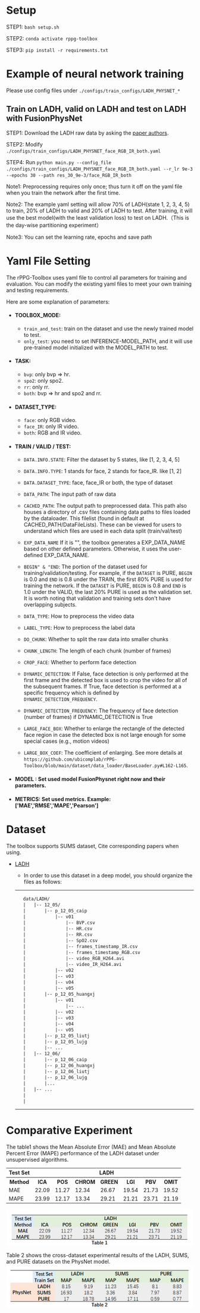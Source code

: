 # Setup

STEP1: `bash setup.sh` 

STEP2: `conda activate rppg-toolbox` 

STEP3: `pip install -r requirements.txt` 

# Example of neural network training

Please use config files under `./configs/train_configs/LADH_PHYSNET_*`

## Train on LADH, valid on LADH and test on LADH with FusionPhysNet 

STEP1: Download the LADH raw data by asking the [paper authors]().

STEP2: Modify `./configs/train_configs/LADH_PHYSNET_face_RGB_IR_both.yaml` 

STEP4: Run `python main.py --config_file ./configs/train_configs/LADH_PHYSNET_face_RGB_IR_both.yaml --r_lr 9e-3 --epochs 30 --path res_30_9e-3/face_RGB_IR_both` 

Note1: Preprocessing requires only once; thus turn it off on the yaml file when you train the network after the first time. 

Note2: The example yaml setting will allow 70% of LADH(state 1, 2, 3, 4, 5) to train, 20% of LADH to valid and 20% of LADH to test. After training, it will use the best model(with the least validation loss) to test on LADH.（This is the day-wise partitioning experiment）

Note3: You can set the learning rate, epochs and save path

# Yaml File Setting
The rPPG-Toolbox uses yaml file to control all parameters for training and evaluation. 
You can modify the existing yaml files to meet your own training and testing requirements.

Here are some explanation of parameters:
* #### TOOLBOX_MODE: 
  * `train_and_test`: train on the dataset and use the newly trained model to test.
  * `only_test`: you need to set INFERENCE-MODEL_PATH, and it will use pre-trained model initialized with the MODEL_PATH to test.
* #### TASK:
  * `bvp`: only bvp => hr.
  * `spo2`: only spo2.
  * `rr`: only rr.
  * `both`: bvp => hr and spo2 and rr.
* #### DATASET_TYPE:
  * `face`: only RGB video.
  * `face_IR`: only IR video.
  * `both`:  RGB and IR video.
* #### TRAIN / VALID / TEST: 
  * `DATA.INFO.STATE`: Filter the dataset by 5 states, like [1, 2, 3, 4, 5]
  * `DATA.INFO.TYPE`: 1 stands for face, 2 stands for face_IR. like [1, 2]
  * `DATA.DATASET_TYPE`: face,  face_IR or both, the type of dataset
  * `DATA_PATH`: The input path of raw data
  * `CACHED_PATH`: The output path to preprocessed data. This path also houses a directory of .csv files containing data paths to files loaded by the dataloader. This filelist (found in default at CACHED_PATH/DataFileLists). These can be viewed for users to understand which files are used in each data split (train/val/test)

  * `EXP_DATA_NAME` If it is "", the toolbox generates a EXP_DATA_NAME based on other defined parameters. Otherwise, it uses the user-defined EXP_DATA_NAME.  
  * `BEGIN" & "END`: The portion of the dataset used for training/validation/testing. For example, if the `DATASET` is PURE, `BEGIN` is 0.0 and `END` is 0.8 under the TRAIN, the first 80% PURE is used for training the network. If the `DATASET` is PURE, `BEGIN` is 0.8 and `END` is 1.0 under the VALID, the last 20% PURE is used as the validation set. It is worth noting that validation and training sets don't have overlapping subjects.  
  * `DATA_TYPE`: How to preprocess the video data
  * `LABEL_TYPE`: How to preprocess the label data
  * `DO_CHUNK`: Whether to split the raw data into smaller chunks
  * `CHUNK_LENGTH`: The length of each chunk (number of frames)
  * `CROP_FACE`: Whether to perform face detection
  * `DYNAMIC_DETECTION`: If False, face detection is only performed at the first frame and the detected box is used to crop the video for all of the subsequent frames. If True, face detection is performed at a specific frequency which is defined by `DYNAMIC_DETECTION_FREQUENCY`. 
  * `DYNAMIC_DETECTION_FREQUENCY`: The frequency of face detection (number of frames) if DYNAMIC_DETECTION is True
  * `LARGE_FACE_BOX`: Whether to enlarge the rectangle of the detected face region in case the detected box is not large enough for some special cases (e.g., motion videos)
  * `LARGE_BOX_COEF`: The coefficient of enlarging. See more details at `https://github.com/ubicomplab/rPPG-Toolbox/blob/main/dataset/data_loader/BaseLoader.py#L162-L165`. 

  
* #### MODEL : Set used model FusionPhysnet right now and their parameters.
* #### METRICS: Set used metrics. Example: ['MAE','RMSE','MAPE','Pearson']

# Dataset
The toolbox supports SUMS dataset, Cite corresponding papers when using.

* [LADH](https://github.com/McJackTang/FusionVitals)
    * In order to use this dataset in a deep model, you should organize the files as follows:
    
    -----------------
         data/LADH/
         |   |-- 12_05/
         |       |-- p_12_05_caip
         |           |-- v01
         |               |-- BVP.csv
         |               |-- HR.csv
         |               |-- RR.csv
         |               |-- SpO2.csv
         |               |-- frames_timestamp_IR.csv
         |               |-- frames_timestamp_RGB.csv
         |               |-- video_RGB_H264.avi
         |               |-- video_IR_H264.avi
         |           |-- v02
         |           |-- v03
         |           |-- v04
         |           |-- v05
         |       |-- p_12_05_huangxj
         |           |-- v01
         |               |-- ...
         |           |-- v02
         |           |-- v03
         |           |-- v04
         |           |-- v05
         |       |-- p_12_05_liutj
         |       |-- p_12_05_lujg
         |       |-- ...
         |   |-- 12_06/
         |       |-- p_12_06_caip
         |       |-- p_12_06_huangxj
         |       |-- p_12_06_liutj
         |       |-- p_12_06_lujg
         |       |...
         |   |-- ...
         |   
         |     
    -----------------

# Comparative Experiment
The table1 shows the Mean Absolute Error (MAE) and Mean Absolute Percent Error (MAPE) performance of the LADH dataset under unsupervised algorithms.
<table> 
    <tr>               
      <th>Test Set</th>
      <th colspan="7">LADH</th>
    </tr>
    <tr>      
      <th>Method</th> 
      <th>ICA</th>
      <th>POS</th>
      <th>CHROM</th>
      <th>GREEN</th>
      <th>LGI</th>
      <th>PBV</th>
      <th>OMIT</th>
      </tr>
     <tr>      
      <td>MAE</td> 
      <td>22.09</td>
      <td>11.27</td>
      <td>12.34</td>
      <td>26.67</td>
      <td>19.54</td>
      <td>21.73</td>
      <td>19.52</td>
     </tr>
     <tr>      
      <td>MAPE</td> 
      <td>23.99</td>
      <td>12.17</td>
      <td>13.34</td>
      <td>29.21</td>
      <td>21.21</td>
      <td>23.71</td>
      <td>21.19</td>
     </tr>
</table>

![unsupervised_result](./images/unsupervised_result.png)


Table 2 shows the cross-dataset experimental results of the LADH, SUMS, and PURE datasets on the PhysNet model.
![physnet_result](./images/physnet_result.png)
